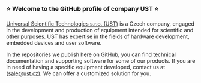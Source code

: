 ### :star: Welcome to the GitHub profile of company UST :star:

[Universal Scientific Technologies s.r.o. (UST)](http://www.ust.cz) is a Czech company, engaged in the development and production of equipment intended for scientific and other purposes. UST has expertise in the fields of hardware development, embedded devices and user software. 

In the repositories we publish here on GitHub, you can find technical documentation and supporting software for some of our products. If you are in need of having a specific equipment developed, contact us at ([sale@ust.cz](mailto:sale@ust.cz)). We can offer a customized solution for you.
